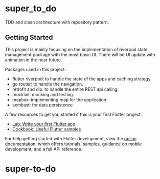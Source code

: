 # super_to_do

TDD and clean architecture with repository pattern.

## Getting Started

This project is mainly focusing on the implementation of riverpod state management package with the most basic UI. There will be UI update with animation in the near future. 

Packages used in this project:
  - flutter riverpod: to handle the state of the apps and caching strategy.
  - go router: to handle the navigation.
  - retrofit and dio: to handle the entire REST api calling.
  - mocktail: mocking and testing.
  - mapbox: implementing map for the application.
  - sembast: for data persistence.

A few resources to get you started if this is your first Flutter project:

- [Lab: Write your first Flutter app](https://docs.flutter.dev/get-started/codelab)
- [Cookbook: Useful Flutter samples](https://docs.flutter.dev/cookbook)

For help getting started with Flutter development, view the
[online documentation](https://docs.flutter.dev/), which offers tutorials,
samples, guidance on mobile development, and a full API reference.
# super-to-do
